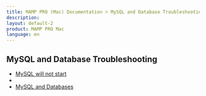 ```yaml
---
title: MAMP PRO (Mac) Documentation > MySQL and Database Troubleshooting
description: 
layout: default-2
product: MAMP PRO Mac
language: en
---
```


## MySQL and Database Troubleshooting


- [MySQL will not start](Database1/)  
- [](MySQL/)  
- [MySQL and Databases](Datbase3/)
